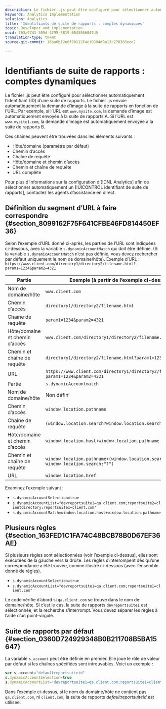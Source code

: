 ```yaml
---
description: Le fichier .js peut être configuré pour sélectionner automatiquement l’identifiant (ID) d’une suite de rapports.
keywords: Analytics Implementation
solution: Analytics
title: 'Identifiants de suite de rapports : comptes dynamiques'
topic: Developer and implementation
uuid: 763a9741-309d-4795-8819-6543866047d5
translation-type: tm+mt
source-git-commit: 16ba0b12e0f70112f4c10804d0a13c278388ecc2

---
```



# Identifiants de suite de rapports : comptes dynamiques

Le fichier .js peut être configuré pour sélectionner automatiquement l’identifiant (ID) d’une suite de rapports. Le fichier .js envoie automatiquement la demande d’image à la suite de rapports en fonction de l’URL. Par exemple, si l’URL est `www.mysite.com`, la demande d’image est automatiquement envoyée à la suite de rapports A. Si l’URL est `www.mysite1.com`, la demande d’image est automatiquement envoyée à la suite de rapports B.

Ces chaînes peuvent être trouvées dans les éléments suivants :

* Hôte/domaine (paramètre par défaut)
* Chemin d’accès
* Chaîne de requête
* Hôte/domaine et chemin d’accès
* Chemin et chaîne de requête
* URL complète

Pour plus d’informations sur la configuration d’[!DNL Analytics] afin de sélectionner automatiquement un [!UICONTROL identifiant de suite de rapports], contactez les agents d’assistance en direct.

## Définition du segment d’URL à faire correspondre {#section_8099162F75F641CFBE46FD814450EF36}

Selon l’exemple d’URL donné ci-après, les parties de l’URL sont indiquées ci-dessous, avec la variable `s.dynamicAccountMatch` qui doit être définie. (Si la variable `s.dynamicAccountMatch` n’est pas définie, vous devez rechercher par défaut uniquement le nom de domaine/hôte).
Exemple d’URL : `https://www.client.com/directory1/directory2/filename.html?param1=1234&param2=4321`

| Partie | Exemple (à partir de l’exemple ci-dessus) |
|---|---|
| Nom de domaine/hôte | `www.client.com` |
| Chemin d’accès | `directory1/directory2/filename.html` |
| Chaîne de requête | `param1=1234&param2=4321` |
| Hôte/domaine et chemin d’accès | `www.client.com/directory1/directory2/filename.html` |
| Chemin et chaîne de requête | `directory1/directory2/filename.html?param1=1234&param2=4321` |
| URL | `https://www.client.com/directory1/directory2/filename.html?param1=1234&param2=4321` |
| Partie | `s.dynamicAccountmatch` |
| Nom de domaine/hôte | Non défini |
| Chemin d’accès | `window.location.pathname` |
| Chaîne de requête | `(window.location.search?window.location.search:"?")` |
| Hôte/domaine et chemin d’accès | `window.location.host+window.location.pathname` |
| Chemin et chaîne de requête | `window.location.pathname+(window.location.search?window.location.search:"?")` |
| URL | `window.location.href` |

Examinez l’exemple suivant :

* `s.dynamicAccountSelection=true`
* `s.dynamicAccountList="devreportsuite1=qa.client.com;reportsuite2=clientdirectory;reportsuite1=client.com"`
* `s.dynamicAccountMatch=window.location.host+window.location.pathname`

## Plusieurs règles {#section_163FED1C1FA74C48BCB78B0D67EF36AE}

Si plusieurs règles sont sélectionnées (voir l’exemple ci-dessus), elles sont exécutées de la gauche vers la droite. Les règles s’interrompent dès qu’une correspondance a été trouvée, comme illustré ci-dessous (avec l’ensemble donné de règles).

* `s.dynamicAccountSelection=true`
* `s.dynamicAccountList="devreportsuite1=qa.client.com;reportsuite1=client.com"`

Le code vérifie d’abord si `qa.client.com` se trouve dans le nom de domaine/hôte. Si c’est le cas, la suite de rapports `devreportsuite1` est sélectionnée, et la recherche s’interrompt. Vous devez séparer les règles à l’aide d’un point-virgule.

## Suite de rapports par défaut {#section_0360D724929348B0B211708B5BA15647}

La variable `s_account` peut être définie en premier. Elle joue le rôle de valeur par défaut si les chaînes spécifiées sont introuvables. Voici un exemple :

```javascript
var s_account="defaultreportsuiteid" 
s.dynamicAccountSelection=true 
s.dynamicAccountList="devreportsuite1=qa.client.com;reportsuite1=client.com" 
```

Dans l’exemple ci-dessus, si le nom du domaine/hôte ne contient pas `qa.client.com`, ni `client.com`, la suite de rapports *defaultreportsuiteid* est utilisée.
